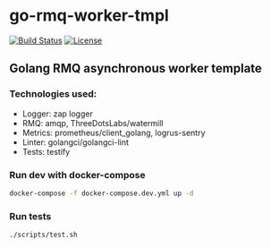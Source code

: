 # go-rmq-worker-tmpl

[![Build Status](https://github.com/pog7x/go-rmq-worker-tmpl/actions/workflows/go.yml/badge.svg)](https://github.com/pog7x/go-rmq-worker-tmpl/actions/workflows/go.yml)
[![License](https://img.shields.io/badge/License-MIT-blue.svg)](https://github.com/pog7x/go-rmq-worker-tmpl/blob/master/LICENSE)

## Golang RMQ asynchronous worker template

### Technologies used:
- Logger: zap logger
- RMQ: amqp, ThreeDotsLabs/watermill
- Metrics: prometheus/client_golang, logrus-sentry
- Linter: golangci/golangci-lint
- Tests: testify

### Run dev with docker-compose
```bash
docker-compose -f docker-compose.dev.yml up -d 
```

### Run tests
```bash
./scripts/test.sh
```